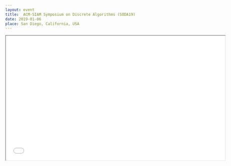 ```yaml
---
layout: event
title:  ACM-SIAM Symposium on Discrete Algorithms (SODA19)
date: 2019-01-06
place: San Diego, California, USA
---
```


<iframe src="presentations\2019-01 Prophet Secretary - SODA 2019.pdf" height="400" width="700"></iframe>
